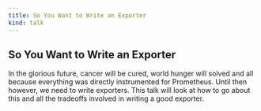 ```yaml
---
title: So You Want to Write an Exporter
kind: talk
---
```


## So You Want to Write an Exporter

In the glorious future, cancer will be cured, world hunger will solved and all
because everything was directly instrumented for Prometheus. Until then
however, we need to write exporters. This talk will look at how to go about
this and all the tradeoffs involved in writing a good exporter.
